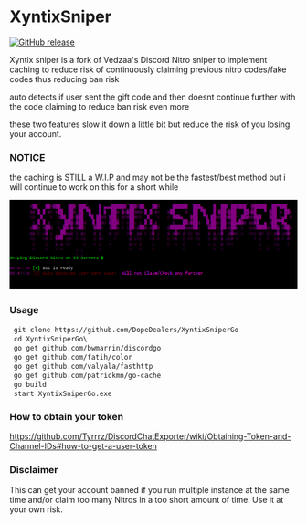 # XyntixSniper

[![GitHub release](https://img.shields.io/github/release/DopeDealers/XyntixSniperGo.svg)](https://github.com/DopeDealers/XyntixSniperGo/releases)

Xyntix sniper is a fork of Vedzaa's Discord Nitro sniper
to implement caching to reduce risk of continuously claiming
previous nitro codes/fake codes thus reducing ban risk

auto detects if user sent the gift code and then doesnt
continue further with the code claiming to reduce ban
risk even more


these two features slow it down
a little bit but reduce the risk
of you losing your account.


### NOTICE
the caching is STILL a W.I.P
and may not be the fastest/best method but i
will continue to work on this for a short while


![Screenshot](screenshot.PNG)

### Usage

```
 git clone https://github.com/DopeDealers/XyntixSniperGo
 cd XyntixSniperGo\
 go get github.com/bwmarrin/discordgo
 go get github.com/fatih/color
 go get github.com/valyala/fasthttp
 go get github.com/patrickmn/go-cache
 go build
 start XyntixSniperGo.exe
 ```
 
### How to obtain your token
https://github.com/Tyrrrz/DiscordChatExporter/wiki/Obtaining-Token-and-Channel-IDs#how-to-get-a-user-token

### Disclaimer
This can get your account banned if you run multiple instance at the same time and/or claim too many Nitros in a too short amount of time. Use it at your own risk.
